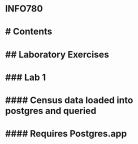 # INFO780
#
# # Contents
# ## Laboratory Exercises 
# ### Lab 1
# #### Census data loaded into postgres and queried
# #### Requires Postgres.app
